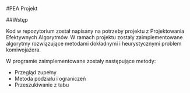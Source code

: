 #PEA Projekt

##Wstęp

Kod w repozytorium został napisany na potrzeby projektu z Projektowania Efektywnych Algorytmów.
W ramach projektu zostały zaimplementowane algorytmy rozwiązujące metodami dokładnymi i heurystycznymi problem komiwojażera.

W programie zaimplementowane zostały następujące metody:
  * Przegląd zupełny
  * Metoda podziału i ograniczeń 
  * Przeszukiwanie z tabu 
